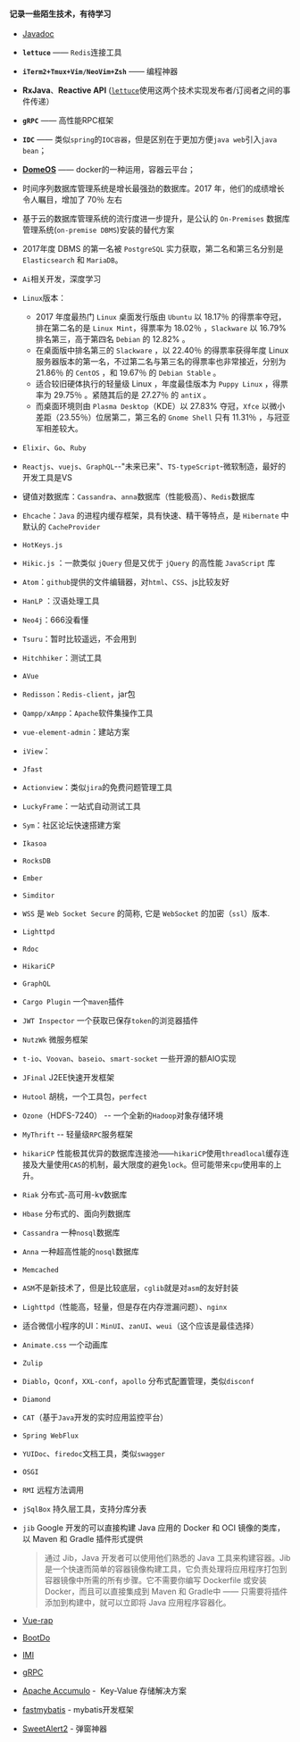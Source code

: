 #### 记录一些陌生技术，有待学习
* [Javadoc][javadoc]

* **`lettuce`**  —— `Redis`连接工具

* **`iTerm2+Tmux+Vim/NeoVim+Zsh`**  —— 编程神器

* **RxJava**、**Reactive API** ([`lettuce`][lettuce]使用这两个技术实现发布者/订阅者之间的事件传递）

* **`gRPC`** —— 高性能RPC框架

* **`IDC`** —— 类似`spring`的`IOC容器`，但是区别在于更加方便`java web`引入`java bean`；

* [**DomeOS**][DomeOS] —— docker的一种运用，容器云平台；

* 时间序列数据库管理系统是增长最强劲的数据库。2017 年，他们的成绩增长令人瞩目，增加了 70％ 左右

* 基于云的数据库管理系统的流行度进一步提升，是公认的 `On-Premises` 数据库管理系统(`on-premise DBMS`)安装的替代方案

* 2017年度 DBMS 的第一名被 `PostgreSQL` 实力获取，第二名和第三名分别是 `Elasticsearch` 和 `MariaDB`。

* `Ai`相关开发，深度学习

* `Linux`版本：
  - 2017 年度最热门 `Linux` 桌面发行版由 `Ubuntu` 以 18.17％ 的得票率夺冠，排在第二名的是 `Linux Mint`，得票率为 18.02％ ，`Slackware` 以 16.79% 排名第三，高于第四名 `Debian` 的 12.82% 。
  - 在桌面版中排名第三的 `Slackware` ，以 22.40％ 的得票率获得年度 Linux 服务器版本的第一名，不过第二名与第三名的得票率也非常接近，分别为 21.86％ 的 `CentOS` ，和 19.67％ 的 `Debian Stable` 。
  - 适合较旧硬体执行的轻量级 Linux ，年度最佳版本为 `Puppy Linux` ，得票率为 29.75％ 。紧随其后的是 27.27％ 的 `antiX` 。
  - 而桌面环境则由 `Plasma Desktop`（KDE）以 27.83% 夺冠，`Xfce` 以微小差距（23.55％）位居第二，第三名的 `Gnome Shell` 只有 11.31％ ，与冠亚军相差较大。

* `Elixir`、`Go`、`Ruby`

* `Reactjs`、`vuejs`、`GraphQL`--"未来已来"、`TS-typeScript`-微软制造，最好的开发工具是VS

* 键值对数据库：`Cassandra`、`anna`数据库（性能极高）、`Redis`数据库

* `Ehcache`：`Java` 的进程内缓存框架，具有快速、精干等特点，是 `Hibernate` 中默认的 `CacheProvider`

* `HotKeys.js`

* `Hikic.js` ：一款类似 `jQuery` 但是又优于 `jQuery` 的高性能 `JavaScript` 库

* `Atom`：`github`提供的文件编辑器，对`html`、`CSS`、js比较友好

* `HanLP` ：汉语处理工具

* `Neo4j`：666没看懂

* `Tsuru`：暂时比较遥远，不会用到

* `Hitchhiker`：测试工具

* `AVue`

* `Redisson`：`Redis-client`，jar包

* `Qampp/xAmpp`：`Apache`软件集操作工具

* `vue-element-admin`：建站方案

* `iView`：

* `Jfast`

* `Actionview`：类似`jira`的免费问题管理工具

* `LuckyFrame`：一站式自动测试工具

* `Sym`：社区论坛快速搭建方案

* `Ikasoa`

* `RocksDB`

* `Ember`

* `Simditor`

* `WSS` 是 `Web Socket Secure` 的简称, 它是 `WebSocket` 的加密（`ssl`）版本. 

* `Lighttpd`

* `Rdoc`

* `HikariCP`

* `GraphQL`

* `Cargo Plugin`  一个`maven`插件

* `JWT Inspector`  一个获取已保存`token`的浏览器插件

* `NutzWk` 微服务框架

* `t-io`、`Voovan`、`baseio`、`smart-socket`  一些开源的额AIO实现

* `JFinal`   J2EE快速开发框架

* `Hutool` 胡桃，一个工具包，`perfect`

* `Ozone`（HDFS-7240） -- 一个全新的`Hadoop`对象存储环境

* `MyThrift` -- 轻量级`RPC`服务框架

* `hikariCP` 性能极其优异的数据库连接池——`hikariCP`使用`threadlocal`缓存连接及大量使用`CAS`的机制，最大限度的避免`lock`。但可能带来`cpu`使用率的上升。

* `Riak` 分布式-高可用-kv数据库

* `Hbase`  分布式的、面向列数据库

* `Cassandra` 一种`nosql`数据库

* `Anna` 一种超高性能的`nosql`数据库

* `Memcached`

* `ASM`不是新技术了，但是比较底层，`cglib`就是对`asm`的友好封装

* `Lighttpd`（性能高，轻量，但是存在内存泄漏问题）、`nginx`

* 适合微信小程序的UI：`MinUI`、`zanUI`、`weui`（这个应该是最佳选择）

* `Animate.css` 一个动画库

* `Zulip `

* `Diablo`，`Qconf`，`XXL-conf`，`apollo` 分布式配置管理，类似`disconf`

* `Diamond`

* `CAT`（基于`Java`开发的实时应用监控平台）

* `Spring WebFlux`

* `YUIDoc`、`firedoc`文档工具，类似`swagger`

* `OSGI`

* `RMI`  远程方法调用

* `jSqlBox`  持久层工具，支持分库分表

* `jib`  Google 开发的可以直接构建 Java 应用的 Docker 和 OCI 镜像的类库，以 Maven 和 Gradle 插件形式提供 

  > 通过 Jib，Java 开发者可以使用他们熟悉的 Java 工具来构建容器。Jib 是一个快速而简单的容器镜像构建工具，它负责处理将应用程序打包到容器镜像中所需的所有步骤。它不需要你编写 Dockerfile 或安装 Docker，而且可以直接集成到 Maven 和 Gradle中 —— 只需要将插件添加到构建中，就可以立即将 Java 应用程序容器化。 

* [Vue-rap](https://www.oschina.net/news/98486/vue-rap-1-1-0-released)

* [BootDo](https://www.oschina.net/news/98485/bootdo-2-0-0-released)

* [IMI](https://www.oschina.net/news/98482/imi-0-0-7-released)

* [gRPC](https://www.oschina.net/p/grpc-framework)

* [Apache Accumulo](https://www.oschina.net/news/98442/apache-accumulo-1-9-2-released) -  Key-Value 存储解决方案 

* [fastmybatis](https://www.oschina.net/news/98435/fastmybatis-1-0-11-released) - mybatis开发框架 

* [SweetAlert2](http://mishengqiang.com/sweetalert2/) - 弹窗神器








[lettuce]: https://github.com/StarzoneCN/summary-documents/blob/master/Redis/lettuce.md
[DomeOS]:http://gitbook.domeos.org/
[javadoc]:http://www.runoob.com/java/java-documentation.html
